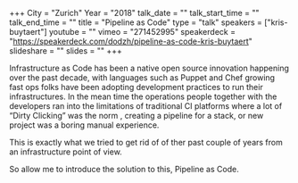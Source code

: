 +++
City = "Zurich"
Year = "2018"
talk_date = ""
talk_start_time = ""
talk_end_time = ""
title = "Pipeline as Code"
type = "talk"
speakers = ["kris-buytaert"]
youtube = ""
vimeo = "271452995"
speakerdeck = "https://speakerdeck.com/dodzh/pipeline-as-code-kris-buytaert"
slideshare = ""
slides = ""
+++

Infrastructure as Code has been a native open source innovation happening over the past
decade, with languages such as Puppet and Chef growing fast ops folks have been adopting
development practices to run their infrastructures. In the mean time the operations people
together with the developers ran into the limitations of traditional CI platforms where a
lot of “Dirty Clicking” was the norm , creating a pipeline for a stack, or new project was
a boring manual experience.

This is exactly what we tried to get rid of of ther past couple of years from an
infrastructure point of view.

So allow me to introduce the solution to this, Pipeline as Code.
